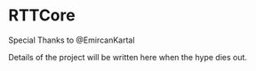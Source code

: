 # RTTCore


Special Thanks to @EmircanKartal


Details of the project will be written here when the hype dies out.
